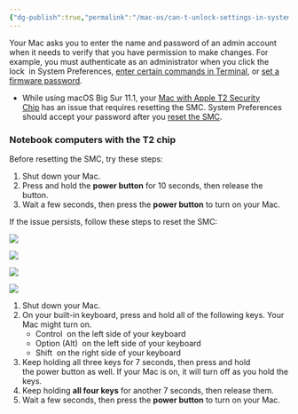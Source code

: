 ```yaml
---
{"dg-publish":true,"permalink":"/mac-os/can-t-unlock-settings-in-system-preferences-in-macos/","tags":["public","macos","intel","t2"],"noteIcon":"1","created":"2022-12-23T10:51:18.201+01:00","updated":"2022-12-23T10:51:18.201+01:00"}
---
```


Your Mac asks you to enter the name and password of an admin account when it needs to verify that you have permission to make changes. For example, you must authenticate as an administrator when you click the lock  in System Preferences, [enter certain commands in Terminal](https://support.apple.com/kb/HT202035 "https://support.apple.com/kb/HT202035"), or [set a firmware password](https://support.apple.com/kb/HT204455 "https://support.apple.com/kb/HT204455").

-   While using macOS Big Sur 11.1, your [Mac with Apple T2 Security Chip](https://support.apple.com/kb/HT208862 "https://support.apple.com/kb/HT208862") has an issue that requires resetting the SMC. System Preferences should accept your password after you [reset the SMC](https://support.apple.com/kb/HT201295 "https://support.apple.com/kb/HT201295").
    

### Notebook computers with the T2 chip

Before resetting the SMC, try these steps:

1.  Shut down your Mac.
2.  Press and hold the **power button** for 10 seconds, then release the button.
3.  Wait a few seconds, then press the **power button** to turn on your Mac.

If the issue persists, follow these steps to reset the SMC:

![](/img/user/attachments/macos-catalina-sidecar-sidebar-control-icon.png)

![](/img/user/attachments/macos-catalina-sidecar-sidebar-option-icon.png)

![](/img/user/attachments/macos-catalina-sidecar-sidebar-shift-icon.png)

![](/img/user/attachments/2020-macbook-air-keyboard-diagram-smc.png)

1.  Shut down your Mac.
2.  On your built-in keyboard, press and hold all of the following keys. Your Mac might turn on.
    -   Control  on the left side of your keyboard
    -   Option (Alt)  on the left side of your keyboard
    -   Shift  on the right side of your keyboard
3.  Keep holding all three keys for 7 seconds, then press and hold the power button as well. If your Mac is on, it will turn off as you hold the keys.
4.  Keep holding **all four keys** for another 7 seconds, then release them.
5.  Wait a few seconds, then press the **power button** to turn on your Mac.